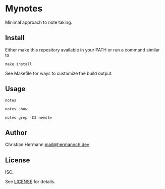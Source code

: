 # Mynotes

Minimal approach to note taking.

## Install

Either make this repository available in your PATH or run a command similar to
```
make install
```

See Makefile for ways to customize the build output.

## Usage

```
notes

notes show

notes grep -C3 needle
```

## Author

Christian Hermann <mail@hermannch.dev>

## License

ISC.

See [LICENSE](./LICENSE) for details.
